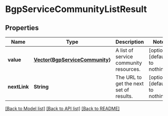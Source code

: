 # BgpServiceCommunityListResult


## Properties
Name | Type | Description | Notes
------------ | ------------- | ------------- | -------------
**value** | [**Vector{BgpServiceCommunity}**](BgpServiceCommunity.md) | A list of service community resources. | [optional] [default to nothing]
**nextLink** | **String** | The URL to get the next set of results. | [optional] [default to nothing]


[[Back to Model list]](../README.md#models) [[Back to API list]](../README.md#api-endpoints) [[Back to README]](../README.md)


